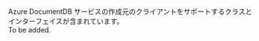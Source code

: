 <Namespace Name="Microsoft.Azure.Documents.Client">
  <Docs>
    <summary>Azure DocumentDB サービスの作成元のクライアントをサポートするクラスとインターフェイスが含まれています。</summary> 
    <remarks>To be added.</remarks>
  </Docs>
</Namespace>
